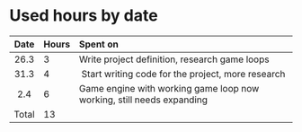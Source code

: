 # Used hours by date

|Date|Hours|Spent on|
|:-----:|:----|:-----|
|26.3| 3   | Write project definition, research game loops |
|31.3| 4   | Start writing code for the project, more research |
|2.4| 6   | Game engine with working game loop now working, still needs expanding |
| Total | 13   | |
